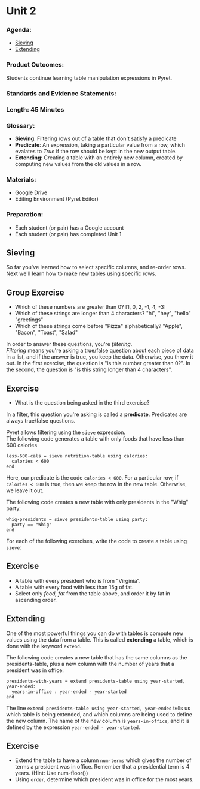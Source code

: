 # Unit 2

### Agenda:
 - [Sieving](#sieving)
 - [Extending](#extending)

### Product Outcomes:

Students continue learning table manipulation
expressions in Pyret.

### Standards and Evidence Statements: 

### Length: 45 Minutes

### Glossary:

 - **Sieving**:  Filtering rows out of a table that don't satisfy a predicate
 - **Predicate**:  An expression, taking a particular value from a row, which
   evalates to *True* if the row should be kept in the new output table.
 - **Extending**:  Creating a table with an entirely new column, created 
   by computing new values from the old values in a row.

### Materials:
 - Google Drive
 - Editing Environment (Pyret Editor)

### Preparation:
 - Each student (or pair) has a Google account
 - Each student (or pair) has completed Unit 1

## <a id="sieving"></a> Sieving

So far you've learned how to select specific columns, and re-order rows.
Next we'll learn how to make new tables using specific rows.

## Group Exercise
 - Which of these numbers are greater than 0?  [1, 0, 2, -1, 4, -3]
 - Which of these strings are longer than 4 characters?  "hi", "hey", "hello" "greetings"
 - Which of these strings come before "Pizza" alphabetically?  "Apple", "Bacon", "Toast", "Salad"

In order to answer these questions, you're  *filtering*.  
*Filtering* means you're asking a true/false question
about each piece of data in a list, and if the answer is true, you
keep the data.  Otherwise, you throw it out.  In the first exercise,
the question is "is this number greater than 0?".  In the second,
the question is "is this string longer than 4 characters".

## Exercise
 - What is the question being asked in the third exercise?

In a filter, this question you're asking is called a **predicate**.
Predicates are always true/false questions.

Pyret allows filtering using the `sieve` expression.  
The following code generates a table with only foods
that have less than 600 calories

```
less-600-cals = sieve nutrition-table using calories:
  calories < 600
end
```

Here, our predicate is the code `calories < 600`.  For a
particular row, if `calories < 600` is true, then we keep
the row in the new table.  Otherwise, we leave it out. 

The following code creates a new table with only
presidents in the "Whig" party:

```
whig-presidents = sieve presidents-table using party:
  party == "Whig"
end
```

For each of the following exercises, write the code to create
a table using `sieve`:

## Exercise
 - A table with every president who is from "Virginia".
 - A table with every food with less than 15g of fat.
 - Select only *food, fat* from the table above, and
   order it by fat in ascending order.

## <a id="extending"></a> Extending

One of the most powerful things you can do with tables is
compute new values using the data from a table.  This is
called **extending** a table, which is done with the 
keyword `extend`.

The following code creates a new table that has the same columns
as the presidents-table, plus a new column with the number of years
that a president was in office:

```
presidents-with-years = extend presidents-table using year-started, year-ended:
  years-in-office : year-ended - year-started
end
```

The line `extend presidents-table using year-started, year-ended`
tells us which table is being extended, and which columns are 
being used to define the new column. The name of the new column 
is `years-in-office`, and it is defined by the expression 
`year-ended - year-started`.

## Exercise
 - Extend the table to have a column `num-terms` which gives the
   number of terms a president was in office.  Remember that a
   presidential term is 4 years.  (Hint:  Use num-floor())
 - Using `order`, determine which president was in office for 
   the most years.

